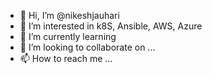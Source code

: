 - 👋 Hi, I’m @nikeshjauhari
- 👀 I’m interested in k8S, Ansible, AWS, Azure 
- 🌱 I’m currently learning 
- 💞️ I’m looking to collaborate on ...
- 📫 How to reach me ...

<!---
nikeshjauhari/nikeshjauhari is a ✨ special ✨ repository because its `README.md` (this file) appears on your GitHub profile.
You can click the Preview link to take a look at your changes.
--->
